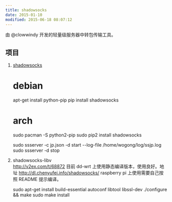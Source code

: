 ```yaml
---
title: shadowsocks
date: 2015-01-10
modified: 2015-06-18 08:07:12
---
```


由 @clowwindy 开发的轻量级服务器中转包传输工具。

## 项目
1. [shadowsocks](https://github.com/shadowsocks/shadowsocks)
    
    # debian
    apt-get install python-pip
    pip install shadowsocks
    # arch
    sudo pacman -S python2-pip
    sudo pip2 install shadowsocks

    sudo ssserver -c jp.json -d start --log-file /home/wogong/log/ssjp.log
    sudo ssserver -d stop

2. shadowsocks-libv  
   http://v2ex.com/t/68872
   目前 dd-wrt 上使用静态编译版本，使用良好。地址 http://dl.chenyufei.info/shadowsocks/
   raspberry pi 上使用需要自己按照 README 提示编译。

    sudo apt-get install build-essential autoconf libtool libssl-dev
    ./configure && make
    sudo make install
